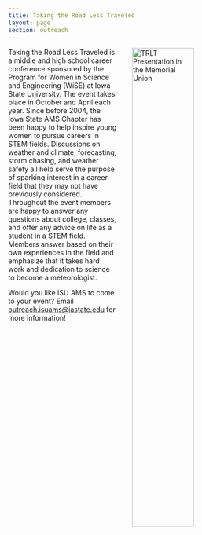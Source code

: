 ```yaml
---
title: Taking the Road Less Traveled
layout: page
section: outreach
---
```

<img src="{{ site.baseurl }}/uploads/images/outreach%202%20(1).jpg?raw=true" alt="TRLT Presentation in the Memorial Union" style="width:50%; padding-left: 30px; float:right;">

Taking the Road Less Traveled is a middle and high school career conference sponsored by the Program for Women in Science and Engineering (WiSE) at Iowa State University. The event takes place in October and April each year. Since before 2004, the Iowa State AMS Chapter has been happy to help inspire young women to pursue careers in STEM fields. Discussions on weather and climate, forecasting, storm chasing, and weather safety all help serve the purpose of sparking interest in a career field that they may not have previously considered. Throughout the event members are happy to answer any questions about college, classes, and offer any advice on life as a student in a STEM field. Members answer based on their own experiences in the field and emphasize that it takes hard work and dedication to science to become a meteorologist.

Would you like ISU AMS to come to your event? Email [outreach.isuams@iastate.edu](mailto:outreach.isuams@iastate.edu) for more information!
